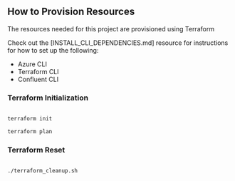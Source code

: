 ## How to Provision Resources

The resources needed for this project are provisioned using Terraform

Check out the [INSTALL_CLI_DEPENDENCIES.md] resource for instructions for how to set up the following:

- Azure CLI
- Terraform CLI
- Confluent CLI

### Terraform Initialization

````bash

terraform init

terraform plan


````

### Terraform Reset

````bash

./terraform_cleanup.sh

````
